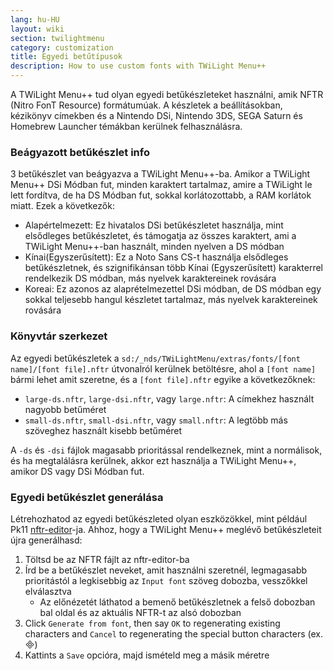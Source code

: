```yaml
---
lang: hu-HU
layout: wiki
section: twilightmenu
category: customization
title: Egyedi betűtípusok
description: How to use custom fonts with TWiLight Menu++
---
```


A TWiLight Menu++ tud olyan egyedi betűkészleteket használni, amik NFTR (Nitro FonT Resource) formátumúak. A készletek a beállításokban, kézikönyv címekben és a Nintendo DSi, Nintendo 3DS, SEGA Saturn és Homebrew Launcher témákban kerülnek felhasználásra.

### Beágyazott betűkészlet info
3 betűkészlet van beágyazva a TWiLight Menu++-ba. Amikor a TWiLight Menu++ DSi Módban fut, minden karaktert tartalmaz, amire a TWiLight le lett fordítva, de ha DS Módban fut, sokkal korlátozottabb, a RAM korlátok miatt. Ezek a következők:
- Alapértelmezett: Ez hivatalos DSi betűkészletet használja, mint elsődleges betűkészletet, és támogatja az összes karaktert, ami a TWiLight Menu++-ban használt, minden nyelven a DS módban
- Kínai(Egyszerűsített): Ez a Noto Sans CS-t használja elsődleges betűkészletnek, és szignifikánsan több Kínai (Egyszerűsített) karakterrel rendelkezik DS módban, más nyelvek karaktereinek rovására
- Koreai: Ez azonos az alaprételmezettel DSi módban, de DS módban egy sokkal teljesebb hangul készletet tartalmaz, más nyelvek karaktereinek rovására

### Könyvtár szerkezet
Az egyedi betűkészletek a `sd:/_nds/TWiLightMenu/extras/fonts/[font name]/[font file].nftr` útvonalról kerülnek betöltésre, ahol a `[font name]` bármi lehet amit szeretne, és a `[font file].nftr` egyike a következőknek:
- `large-ds.nftr`, `large-dsi.nftr`, vagy `large.nftr`: A címekhez használt nagyobb betűméret
- `small-ds.nftr`, `small-dsi.nftr`, vagy `small.nftr`: A legtöbb más szöveghez használt kisebb betűméret

A `-ds` és `-dsi` fájlok magasabb prioritással rendelkeznek, mint a normálisok, és ha megtalálásra kerülnek, akkor ezt használja a TWiLight Menu++, amikor DS vagy DSi Módban fut.

### Egyedi betűkészlet generálása
Létrehozhatod az egyedi betűkészleted olyan eszközökkel, mint például Pk11 [nftr-editor](https://pk11.us/nftr-editor/)-ja. Ahhoz, hogy a TWiLight Menu++ meglévő betűkészleteit újra generálhasd:
1. Töltsd be az NFTR fájlt az nftr-editor-ba
1. Írd be a betűkészlet neveket, amit használni szeretnél, legmagasabb prioritástól a legkisebbig az `Input font` szöveg dobozba, vesszőkkel elválasztva
   - Az előnézetét láthatod a bemenő betűkészletnek a felső dobozban bal oldal és az aktuális NFTR-t az alsó dobozban
1. Click `Generate from font`, then say `OK` to regenerating existing characters and `Cancel` to regenerating the special button characters (ex. &#xE000;)
1. Kattints a `Save` opcióra, majd ismételd meg a másik méretre
